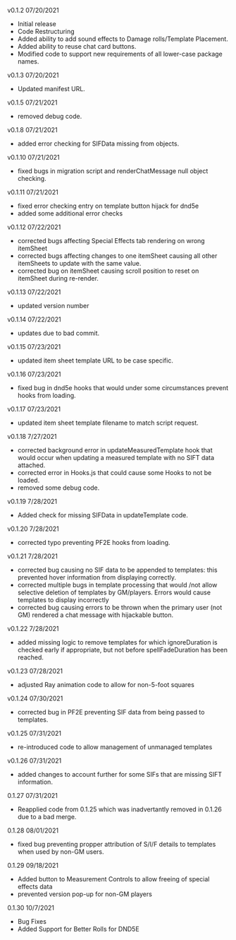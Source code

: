v0.1.2  07/20/2021

* Initial release
* Code Restructuring
* Added ability to add sound effects to Damage rolls/Template Placement.
* Added ability to reuse chat card buttons.
* Modified code to support new requirements of all lower-case package names.

v0.1.3 07/20/2021

* Updated manifest URL.

v0.1.5 07/21/2021

* removed debug code.

v0.1.8 07/21/2021

* added error checking for SIFData missing from objects.

v0.1.10 07/21/2021

* fixed bugs in migration script and renderChatMessage null object checking.

v0.1.11 07/21/2021

* fixed error checking entry on template button hijack for dnd5e
* added some additional error checks

v0.1.12 07/22/2021

* corrected bugs affecting Special Effects tab rendering on wrong itemSheet
* corrected bugs affecting changes to one itemSheet causing all other itemSheets to update with the same value.
* corrected bug on itemSheet causing scroll position to reset on itemSheet during re-render.

v0.1.13 07/22/2021

* updated version number

v0.1.14 07/22/2021

* updates due to bad commit.  

v0.1.15 07/23/2021

* updated item sheet template URL to be case specific.  

v0.1.16 07/23/2021

* fixed bug in dnd5e hooks that would under some circumstances prevent hooks from loading.

v0.1.17 07/23/2021

* updated item sheet template filename to match script request.  

v0.1.18 7/27/2021

* corrected background error in updateMeasuredTemplate hook that would occur when updating a measured template with no SIFT data attached.  
* corrected error in Hooks.js that could cause some Hooks to not be loaded.  
* removed some debug code.

v0.1.19 7/28/2021

* Added check for missing SIFData in updateTemplate code.  

v0.1.20 7/28/2021

* corrected typo preventing PF2E hooks from loading.

v0.1.21 7/28/2021

* corrected bug causing no SIF data to be appended to templates: this prevented hover information from displaying correctly.
* corrected multiple bugs in template processing that would /not allow selective deletion of templates by GM/players.  Errors would cause templates to display incorrectly
* corrected bug causing errors to be thrown when the primary user (not GM) rendered a chat message with hijackable button.

v0.1.22 7/28/2021

* added missing logic to remove templates for which ignoreDuration is checked early if appropriate, but not before spellFadeDuration has been reached.

v0.1.23 07/28/2021

* adjusted Ray animation code to allow for non-5-foot squares

v0.1.24 07/30/2021 

* corrected bug in PF2E preventing SIF data from being passed to templates.

v0.1.25 07/31/2021

* re-introduced code to allow management of unmanaged templates

v0.1.26 07/31/2021

* added changes to account further for some SIFs that are missing SIFT information.  

0.1.27 07/31/2021

* Reapplied code from 0.1.25 which was inadvertantly removed in 0.1.26 due to a bad merge.

0.1.28 08/01/2021

* fixed bug preventing propper attribution of S/I/F details to templates when used by non-GM users. 

0.1.29 09/18/2021

* Added button to Measurement Controls to allow freeing of special effects data
* prevented version pop-up for non-GM players

0.1.30 10/7/2021

* Bug Fixes
* Added Support for Better Rolls for DND5E
